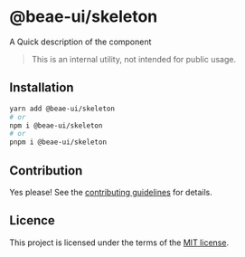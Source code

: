 # @beae-ui/skeleton

A Quick description of the component

> This is an internal utility, not intended for public usage.

## Installation

```sh
yarn add @beae-ui/skeleton
# or
npm i @beae-ui/skeleton
# or
pnpm i @beae-ui/skeleton
```

## Contribution

Yes please! See the
[contributing guidelines](https://github.com/beae-labs/chakra-ui/blob/main/CONTRIBUTING.md)
for details.

## Licence

This project is licensed under the terms of the
[MIT license](https://github.com/beae-labs/chakra-ui/blob/main/LICENSE).
